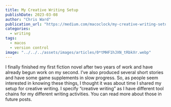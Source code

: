 ```yaml
---
title: My Creative Writing Setup
publishDate: 2023-03-08
author: "Chris Ward"
publication_url: "https://medium.com/macoclock/my-creative-writing-setup-8691c3a65b3f"
categories:
  - writing
tags: 
  - macos
  - version control
image: "../../../assets/images/articles/0*tMHF1hJXN_tRbkXr.webp"
---
```


I finally finished my first fiction novel after two years of work and have already begun work on my second. I’ve also produced several short stories and have some game supplements in slow progress.
So, as people seem interested in knowing these things, I thought it was about time I shared my setup for creative writing. I specify “creative writing” as I have different tool chains for my different writing activities. You can read more about those in future posts.